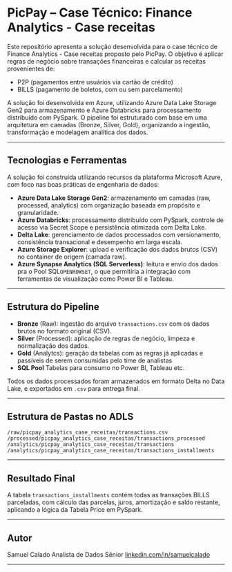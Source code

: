 # PicPay – Case Técnico: Finance Analytics - Case receitas

Este repositório apresenta a solução desenvolvida para o case técnico de Finance Analytics - Case receitas proposto pelo PicPay. O objetivo é aplicar regras de negócio sobre transações financeiras e calcular as receitas provenientes de:

* P2P (pagamentos entre usuários via cartão de crédito)
* BILLS (pagamento de boletos, com ou sem parcelamento)

A solução foi desenvolvida em Azure, utilizando Azure Data Lake Storage Gen2 para armazenamento e Azure Databricks para processamento distribuído com PySpark. O pipeline foi estruturado com base em uma arquitetura em camadas (Bronze, Silver, Gold), organizando a ingestão, transformação e modelagem analítica dos dados.

---

## Tecnologias e Ferramentas

A solução foi construída utilizando recursos da plataforma Microsoft Azure, com foco nas boas práticas de engenharia de dados:

- **Azure Data Lake Storage Gen2**: armazenamento em camadas (raw, processed, analytics) com organização baseada em propósito e granularidade.
- **Azure Databricks**: processamento distribuído com PySpark, controle de acesso via Secret Scope e persistência otimizada com Delta Lake.
- **Delta Lake**: gerenciamento de dados processados com versionamento, consistência transacional e desempenho em larga escala.
- **Azure Storage Explorer**: upload e verificação dos dados brutos (CSV) no container de origem (camada raw).
- **Azure Synapse Analytics (SQL Serverless)**: leitura e envio dos dados pra o Pool SQL`OPENROWSET`, o que permitiria a integração com ferramentas de visualização como Power BI e Tableau.

---

## Estrutura do Pipeline

* **Bronze** (Raw): ingestão do arquivo `transactions.csv` com os dados brutos no formato original (CSV).
* **Silver** (Processed): aplicação de regras de negócio, limpeza e normalização dos dados.
* **Gold** (Analytcs): geração da tabelas com as regras já aplicadas e passíveis de serem consumidas pelo time de analistas
* **SQL Pool** Tabelas para consumo no Power BI, Tableau etc.

Todos os dados processados foram armazenados em formato Delta no Data Lake, e exportados em `.csv` para entrega final.

---

## Estrutura de Pastas no ADLS

```
/raw/picpay_analytics_case_receitas/transactions.csv
/processed/picpay_analytics_case_receitas/transactions_processed
/analytics/picpay_analytics_case_receitas/transactions
/analytics/picpay_analytics_case_receitas/transactions_installments
```

---

## Resultado Final

A tabela `transactions_installments` contém todas as transações BILLS parceladas, com cálculo das parcelas, juros, amortização e saldo restante, aplicando a lógica da Tabela Price em PySpark.


---

## Autor

Samuel Calado
Analista de Dados Sênior
[linkedin.com/in/samuelcalado](https://www.linkedin.com/in/samuelcalado)

---
